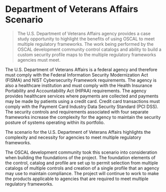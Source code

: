 # Department of Veterans Affairs Scenario

> The U.S. Department of Veterans Affairs agency provides a case study opportunity to highlight the benefits of using OSCAL to meet multiple regulatory frameworks. The work being performed by the OSCAL development community control catalogs and ability to build a custom security profile maps to the multiple regulatory frameworks agencies must meet. 

The U.S. Department of Veterans Affairs is a federal agency and therefore must comply with the Federal Information Security Modernization Act (FISMA) and NIST Cybersecurity Framework requirements. The agency is also a healthcare institution and must comply with the Health Insurance Portability and Accountability Act (HIPAA) requirements. The agency provides healthcare services where payments are collected and payments may be made by patients using a credit card. Credit card transactions must comply with the Payment Card Industry Data Security Standard (PCI DSS). The security controls and requirements associated with four separate frameworks increase the complexity for the agency to maintain the security posture of systems operating within its portfolio.

The scenario for the U.S. Department of Veterans Affairs highlights the complexity and necessity for agencies to meet multiple regulatory frameworks.

The OSCAL development community took this scenario into consideration when building the foundations of the project. The foundation elements of the control, catalog and profile are set up to permit selection from multiple catalogs of multiple controls and creation of a single profile that an agency may use to maintain compliance. The project will continue to work to make the products applicable to agencies that are required to meet multiple regulatory frameworks.